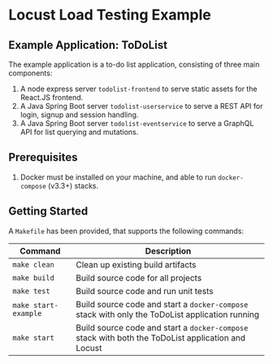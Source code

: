 # Locust Load Testing Example

## Example Application: **ToDoList**

The example application is a to-do list application, consisting of three main components:

1. A node express server `todolist-frontend` to serve static assets for the React.JS frontend.
2. A Java Spring Boot server `todolist-userservice` to serve a REST API for login, signup and session handling.
3. A Java Spring Boot server `todolist-eventservice` to serve a GraphQL API for list querying and mutations.

## Prerequisites

1. Docker must be installed on your machine, and able to run `docker-compose` (v3.3+) stacks.

## Getting Started

A `Makefile` has been provided, that supports the following commands:

| **Command** | **Description** |
|-----|-----|
| `make clean` | Clean up existing build artifacts |
| `make build` | Build source code for all projects |
| `make test` | Build source code and run unit tests |
| `make start-example` | Build source code and start a `docker-compose` stack with only the ToDoList application running |
| `make start` | Build source code and start a `docker-compose` stack with both the ToDoList application and Locust |
